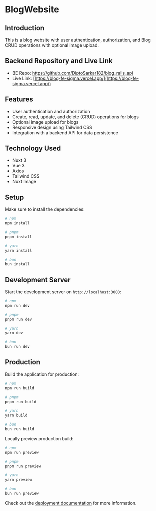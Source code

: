 # BlogWebsite

## Introduction

This is a blog website with user authentication, authorization, and Blog CRUD operations with optional 
image upload.

## Backend Repository and Live Link
- BE Repo: https://github.com/DiptoSarkar182/blog_rails_api
- Live Link: [https://blog-fe-sigma.vercel.app/](https://blog-fe-sigma.vercel.app/)

## Features
- User authentication and authorization
- Create, read, update, and delete (CRUD) operations for blogs
- Optional image upload for blogs
- Responsive design using Tailwind CSS
- Integration with a backend API for data persistence

## Technology Used
- Nuxt 3
- Vue 3
- Axios
- Tailwind CSS
- Nuxt Image

## Setup

Make sure to install the dependencies:

```bash
# npm
npm install

# pnpm
pnpm install

# yarn
yarn install

# bun
bun install
```

## Development Server

Start the development server on `http://localhost:3000`:

```bash
# npm
npm run dev

# pnpm
pnpm run dev

# yarn
yarn dev

# bun
bun run dev
```

## Production

Build the application for production:

```bash
# npm
npm run build

# pnpm
pnpm run build

# yarn
yarn build

# bun
bun run build
```

Locally preview production build:

```bash
# npm
npm run preview

# pnpm
pnpm run preview

# yarn
yarn preview

# bun
bun run preview
```

Check out the [deployment documentation](https://nuxt.com/docs/getting-started/deployment) for more information.
